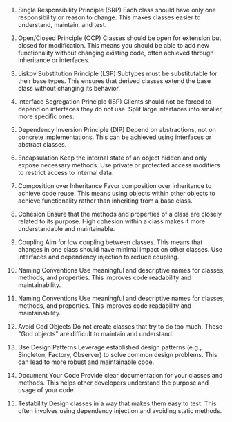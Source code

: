 1. Single Responsibility Principle (SRP)
Each class should have only one responsibility or reason to change. This makes classes easier to understand, maintain, and test.

2. Open/Closed Principle (OCP)
Classes should be open for extension but closed for modification. This means you should be able to add new functionality without changing existing code, often achieved through inheritance or interfaces.

3. Liskov Substitution Principle (LSP)
Subtypes must be substitutable for their base types. This ensures that derived classes extend the base class without changing its behavior.

4. Interface Segregation Principle (ISP)
Clients should not be forced to depend on interfaces they do not use. Split large interfaces into smaller, more specific ones.

5. Dependency Inversion Principle (DIP)
Depend on abstractions, not on concrete implementations. This can be achieved using interfaces or abstract classes.

6. Encapsulation
Keep the internal state of an object hidden and only expose necessary methods. Use private or protected access modifiers to restrict access to internal data.

7. Composition over Inheritance
Favor composition over inheritance to achieve code reuse. This means using objects within other objects to achieve functionality rather than inheriting from a base class.

8. Cohesion
Ensure that the methods and properties of a class are closely related to its purpose. High cohesion within a class makes it more understandable and maintainable.

9. Coupling
Aim for low coupling between classes. This means that changes in one class should have minimal impact on other classes. Use interfaces and dependency injection to reduce coupling.

10. Naming Conventions
Use meaningful and descriptive names for classes, methods, and properties. This improves code readability and maintainability.

10. Naming Conventions
Use meaningful and descriptive names for classes, methods, and properties. This improves code readability and maintainability.

11. Avoid God Objects
Do not create classes that try to do too much. These "God objects" are difficult to maintain and understand.

12. Use Design Patterns
Leverage established design patterns (e.g., Singleton, Factory, Observer) to solve common design problems. This can lead to more robust and maintainable code.

13. Document Your Code
Provide clear documentation for your classes and methods. This helps other developers understand the purpose and usage of your code.

14. Testability
Design classes in a way that makes them easy to test. This often involves using dependency injection and avoiding static methods.